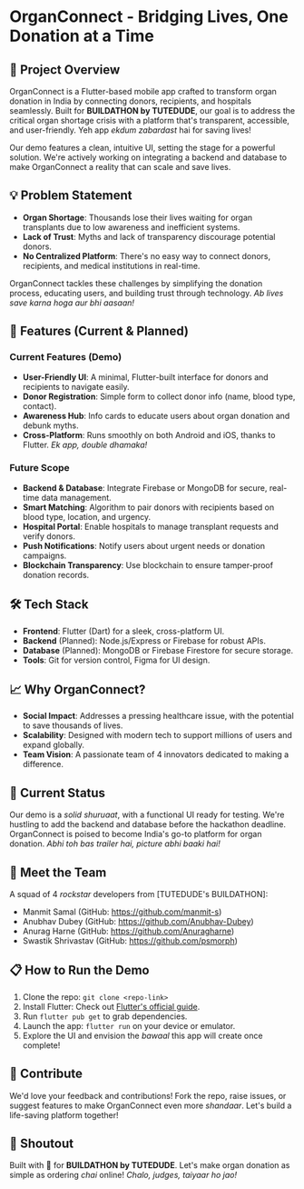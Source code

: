 OrganConnect - Bridging Lives, One Donation at a Time
=====================================================

🚀 Project Overview
-------------------

OrganConnect is a Flutter-based mobile app crafted to transform organ donation in India by connecting donors, recipients, and hospitals seamlessly. Built for **BUILDATHON by TUTEDUDE**, our goal is to address the critical organ shortage crisis with a platform that's transparent, accessible, and user-friendly. Yeh app *ekdum zabardast* hai for saving lives!

Our demo features a clean, intuitive UI, setting the stage for a powerful solution. We're actively working on integrating a backend and database to make OrganConnect a reality that can scale and save lives.

💡 Problem Statement
--------------------

-   **Organ Shortage**: Thousands lose their lives waiting for organ transplants due to low awareness and inefficient systems.
-   **Lack of Trust**: Myths and lack of transparency discourage potential donors.
-   **No Centralized Platform**: There's no easy way to connect donors, recipients, and medical institutions in real-time.

OrganConnect tackles these challenges by simplifying the donation process, educating users, and building trust through technology. *Ab lives save karna hoga aur bhi aasaan!*

🌟 Features (Current & Planned)
-------------------------------

### Current Features (Demo)

-   **User-Friendly UI**: A minimal, Flutter-built interface for donors and recipients to navigate easily.
-   **Donor Registration**: Simple form to collect donor info (name, blood type, contact).
-   **Awareness Hub**: Info cards to educate users about organ donation and debunk myths.
-   **Cross-Platform**: Runs smoothly on both Android and iOS, thanks to Flutter. *Ek app, double dhamaka!*

### Future Scope

-   **Backend & Database**: Integrate Firebase or MongoDB for secure, real-time data management.
-   **Smart Matching**: Algorithm to pair donors with recipients based on blood type, location, and urgency.
-   **Hospital Portal**: Enable hospitals to manage transplant requests and verify donors.
-   **Push Notifications**: Notify users about urgent needs or donation campaigns.
-   **Blockchain Transparency**: Use blockchain to ensure tamper-proof donation records.

🛠️ Tech Stack
--------------

-   **Frontend**: Flutter (Dart) for a sleek, cross-platform UI.
-   **Backend** (Planned): Node.js/Express or Firebase for robust APIs.
-   **Database** (Planned): MongoDB or Firebase Firestore for secure storage.
-   **Tools**: Git for version control, Figma for UI design.

📈 Why OrganConnect?
--------------------

-   **Social Impact**: Addresses a pressing healthcare issue, with the potential to save thousands of lives.
-   **Scalability**: Designed with modern tech to support millions of users and expand globally.
-   **Team Vision**: A passionate team of 4 innovators dedicated to making a difference.

🚧 Current Status
-----------------

Our demo is a *solid shuruaat*, with a functional UI ready for testing. We're hustling to add the backend and database before the hackathon deadline. OrganConnect is poised to become India's go-to platform for organ donation. *Abhi toh bas trailer hai, picture abhi baaki hai!*

👥 Meet the Team
----------------

A squad of 4 *rockstar* developers from [TUTEDUDE's BUILDATHON]:

-   Manmit Samal (GitHub: https://github.com/manmit-s)
-   Anubhav Dubey (GitHub: https://github.com/Anubhav-Dubey)
-   Anurag Harne (GitHub: https://github.com/Anuragharne)
-   Swastik Shrivastav (GitHub: https://github.com/psmorph)

📋 How to Run the Demo
----------------------

1.  Clone the repo: `git clone <repo-link>`
2.  Install Flutter: Check out [Flutter's official guide](https://flutter.dev/docs/get-started/install).
3.  Run `flutter pub get` to grab dependencies.
4.  Launch the app: `flutter run` on your device or emulator.
5.  Explore the UI and envision the *bawaal* this app will create once complete!

🤝 Contribute
-------------

We'd love your feedback and contributions! Fork the repo, raise issues, or suggest features to make OrganConnect even more *shandaar*. Let's build a life-saving platform together!

📢 Shoutout
-----------

Built with 💖 for **BUILDATHON by TUTEDUDE**. Let's make organ donation as simple as ordering *chai* online! *Chalo, judges, taiyaar ho jao!*
